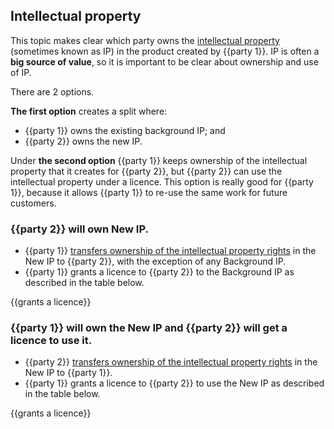 ## Intellectual property

This topic makes clear which party owns the [intellectual property](https://github.com/lawpatch/dictionary/blob/master/intellectual_property.md) (sometimes known as IP) in the product created by {{party 1}}. IP is often a **big source of value**, so it is important to be clear about ownership and use of IP.

There are 2 options.

**The first option** creates a split where:
- {{party 1}} owns the existing background IP; and
- {{party 2}} owns the new IP.

Under **the second option** {{party 1}} keeps ownership of the intellectual property that it creates for {{party 2}}, but {{party 2}} can use the intellectual property under a licence.  This option is really good for {{party 1}}, because it allows {{party 1}} to re-use the same work for future customers.

### {{party 2}} will own New IP.

- {{party 1}} [transfers ownership of the intellectual property rights](https://github.com/lawpatch/au-ip_transfer/blob/e1f03c73bd15e8ddfa281aeff129154f734eff71/au-ip_transfer.md) in the New IP to {{party 2}}, with the exception of any Background IP.
- {{party 1}} grants a licence to {{party 2}} to the Background IP as described in the table below.

{{grants a licence}}

### {{party 1}} will own the New IP and {{party 2}} will get a licence to use it.

- {{party 2}} [transfers ownership of the intellectual property rights](https://github.com/lawpatch/au-ip_transfer/blob/e1f03c73bd15e8ddfa281aeff129154f734eff71/au-ip_transfer.md) in the New IP to {{party 1}}.
- {{party 1}} grants a licence to {{party 2}} to use the New IP as described in the table below.

{{grants a licence}}
